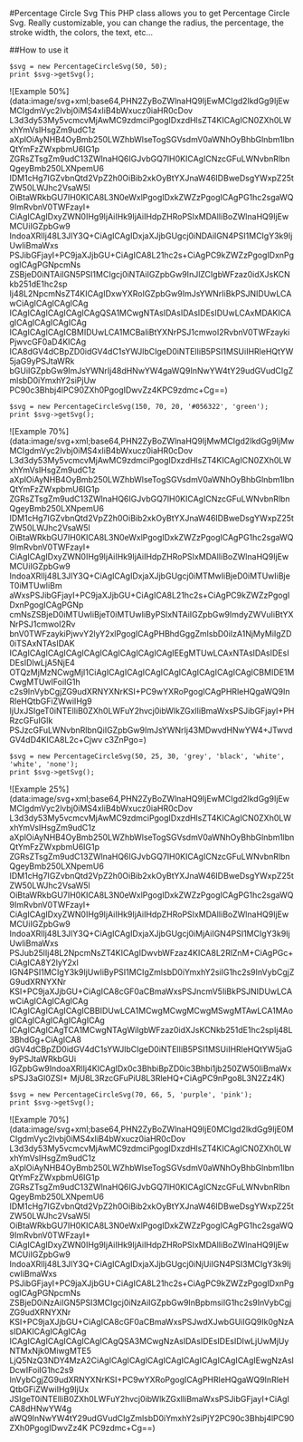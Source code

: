 #Percentage Circle Svg
This PHP class allows you to get Percentage Circle Svg. Really customizable, you can change the radius, the percentage, the stroke width, the colors, the text, etc...

##How to use it
```
$svg = new PercentageCircleSvg(50, 50);
print $svg->getSvg();
```
![Example 50%](data:image/svg+xml;base64,PHN2ZyBoZWlnaHQ9IjEwMCIgd2lkdGg9IjEwMCIgdmVyc2lvbj0iMS4xIiB4bWxucz0iaHR0cDov
L3d3dy53My5vcmcvMjAwMC9zdmciPgogIDxzdHlsZT4KICAgICN0ZXh0LWxhYmVsIHsgZm9udC1z
aXplOiAyNHB4OyBmb250LWZhbWlseTogSGVsdmV0aWNhOyBhbGlnbm1lbnQtYmFzZWxpbmU6IG1p
ZGRsZTsgZm9udC13ZWlnaHQ6IGJvbGQ7IH0KICAgICNzcGFuLWNvbnRlbnQgeyBmb250LXNpemU6
IDM1cHg7IGZvbnQtd2VpZ2h0OiBib2xkOyBtYXJnaW46IDBweDsgYWxpZ25tZW50LWJhc2VsaW5l
OiBtaWRkbGU7IH0KICA8L3N0eWxlPgogIDxkZWZzPgogICAgPG1hc2sgaWQ9ImRvbnV0TWFzayI+
CiAgICAgIDxyZWN0IHg9IjAiIHk9IjAiIHdpZHRoPSIxMDAlIiBoZWlnaHQ9IjEwMCUiIGZpbGw9
IndoaXRlIj48L3JlY3Q+CiAgICAgIDxjaXJjbGUgcj0iNDAiIGN4PSI1MCIgY3k9IjUwIiBmaWxs
PSJibGFjayI+PC9jaXJjbGU+CiAgICA8L21hc2s+CiAgPC9kZWZzPgogIDxnPgogICAgPGNpcmNs
ZSBjeD0iNTAiIGN5PSI1MCIgcj0iNTAiIGZpbGw9InJlZCIgbWFzaz0idXJsKCNkb251dE1hc2sp
Ij48L2NpcmNsZT4KICAgIDxwYXRoIGZpbGw9ImJsYWNrIiBkPSJNIDUwLCAwCiAgICAgICAgICAg
ICAgICAgICAgICAgICAgQSA1MCwgNTAsIDAsIDAsIDEsIDUwLCAxMDAKICAgICAgICAgICAgICAg
ICAgICAgICAgICBMIDUwLCA1MCBaIiBtYXNrPSJ1cmwoI2RvbnV0TWFzaykiPjwvcGF0aD4KICAg
ICA8dGV4dCBpZD0idGV4dC1sYWJlbCIgeD0iNTElIiB5PSI1MSUiIHRleHQtYW5jaG9yPSJtaWRk
bGUiIGZpbGw9ImJsYWNrIj48dHNwYW4gaWQ9InNwYW4tY29udGVudCIgZmlsbD0iYmxhY2siPjUw
PC90c3Bhbj4lPC90ZXh0PgogIDwvZz4KPC9zdmc+Cg==)

```
$svg = new PercentageCircleSvg(150, 70, 20, '#056322', 'green');
print $svg->getSvg();
```
![Example 70%](data:image/svg+xml;base64,PHN2ZyBoZWlnaHQ9IjMwMCIgd2lkdGg9IjMwMCIgdmVyc2lvbj0iMS4xIiB4bWxucz0iaHR0cDov
L3d3dy53My5vcmcvMjAwMC9zdmciPgogIDxzdHlsZT4KICAgICN0ZXh0LWxhYmVsIHsgZm9udC1z
aXplOiAyNHB4OyBmb250LWZhbWlseTogSGVsdmV0aWNhOyBhbGlnbm1lbnQtYmFzZWxpbmU6IG1p
ZGRsZTsgZm9udC13ZWlnaHQ6IGJvbGQ7IH0KICAgICNzcGFuLWNvbnRlbnQgeyBmb250LXNpemU6
IDM1cHg7IGZvbnQtd2VpZ2h0OiBib2xkOyBtYXJnaW46IDBweDsgYWxpZ25tZW50LWJhc2VsaW5l
OiBtaWRkbGU7IH0KICA8L3N0eWxlPgogIDxkZWZzPgogICAgPG1hc2sgaWQ9ImRvbnV0TWFzayI+
CiAgICAgIDxyZWN0IHg9IjAiIHk9IjAiIHdpZHRoPSIxMDAlIiBoZWlnaHQ9IjEwMCUiIGZpbGw9
IndoaXRlIj48L3JlY3Q+CiAgICAgIDxjaXJjbGUgcj0iMTMwIiBjeD0iMTUwIiBjeT0iMTUwIiBm
aWxsPSJibGFjayI+PC9jaXJjbGU+CiAgICA8L21hc2s+CiAgPC9kZWZzPgogIDxnPgogICAgPGNp
cmNsZSBjeD0iMTUwIiBjeT0iMTUwIiByPSIxNTAiIGZpbGw9ImdyZWVuIiBtYXNrPSJ1cmwoI2Rv
bnV0TWFzaykiPjwvY2lyY2xlPgogICAgPHBhdGggZmlsbD0iIzA1NjMyMiIgZD0iTSAxNTAsIDAK
ICAgICAgICAgICAgICAgICAgICAgICAgICAgIEEgMTUwLCAxNTAsIDAsIDEsIDEsIDIwLjA5NjE4
OTQzMjMzNCwgMjI1CiAgICAgICAgICAgICAgICAgICAgICAgICAgICBMIDE1MCwgMTUwIFoiIG1h
c2s9InVybCgjZG9udXRNYXNrKSI+PC9wYXRoPgogICAgPHRleHQgaWQ9InRleHQtbGFiZWwiIHg9
IjUxJSIgeT0iNTElIiB0ZXh0LWFuY2hvcj0ibWlkZGxlIiBmaWxsPSJibGFjayI+PHRzcGFuIGlk
PSJzcGFuLWNvbnRlbnQiIGZpbGw9ImJsYWNrIj43MDwvdHNwYW4+JTwvdGV4dD4KICA8L2c+Cjwv
c3ZnPgo=)

```
$svg = new PercentageCircleSvg(50, 25, 30, 'grey', 'black', 'white', 'white', 'none');
print $svg->getSvg();
```
![Example 25%](data:image/svg+xml;base64,PHN2ZyBoZWlnaHQ9IjEwMCIgd2lkdGg9IjEwMCIgdmVyc2lvbj0iMS4xIiB4bWxucz0iaHR0cDov
L3d3dy53My5vcmcvMjAwMC9zdmciPgogIDxzdHlsZT4KICAgICN0ZXh0LWxhYmVsIHsgZm9udC1z
aXplOiAyNHB4OyBmb250LWZhbWlseTogSGVsdmV0aWNhOyBhbGlnbm1lbnQtYmFzZWxpbmU6IG1p
ZGRsZTsgZm9udC13ZWlnaHQ6IGJvbGQ7IH0KICAgICNzcGFuLWNvbnRlbnQgeyBmb250LXNpemU6
IDM1cHg7IGZvbnQtd2VpZ2h0OiBib2xkOyBtYXJnaW46IDBweDsgYWxpZ25tZW50LWJhc2VsaW5l
OiBtaWRkbGU7IH0KICA8L3N0eWxlPgogIDxkZWZzPgogICAgPG1hc2sgaWQ9ImRvbnV0TWFzayI+
CiAgICAgIDxyZWN0IHg9IjAiIHk9IjAiIHdpZHRoPSIxMDAlIiBoZWlnaHQ9IjEwMCUiIGZpbGw9
IndoaXRlIj48L3JlY3Q+CiAgICAgIDxjaXJjbGUgcj0iMjAiIGN4PSI1MCIgY3k9IjUwIiBmaWxs
PSJub25lIj48L2NpcmNsZT4KICAgIDwvbWFzaz4KICA8L2RlZnM+CiAgPGc+CiAgICA8Y2lyY2xl
IGN4PSI1MCIgY3k9IjUwIiByPSI1MCIgZmlsbD0iYmxhY2siIG1hc2s9InVybCgjZG9udXRNYXNr
KSI+PC9jaXJjbGU+CiAgICA8cGF0aCBmaWxsPSJncmV5IiBkPSJNIDUwLCAwCiAgICAgICAgICAg
ICAgICAgICAgICAgICBBIDUwLCA1MCwgMCwgMCwgMSwgMTAwLCA1MAogICAgICAgICAgICAgICAg
ICAgICAgICAgTCA1MCwgNTAgWiIgbWFzaz0idXJsKCNkb251dE1hc2spIj48L3BhdGg+CiAgICA8
dGV4dCBpZD0idGV4dC1sYWJlbCIgeD0iNTElIiB5PSI1MSUiIHRleHQtYW5jaG9yPSJtaWRkbGUi
IGZpbGw9IndoaXRlIj4KICAgIDx0c3BhbiBpZD0ic3Bhbi1jb250ZW50IiBmaWxsPSJ3aGl0ZSI+
MjU8L3RzcGFuPiU8L3RleHQ+CiAgPC9nPgo8L3N2Zz4K)

```
$svg = new PercentageCircleSvg(70, 66, 5, 'purple', 'pink');
print $svg->getSvg();
```
![Example 70%](data:image/svg+xml;base64,PHN2ZyBoZWlnaHQ9IjE0MCIgd2lkdGg9IjE0MCIgdmVyc2lvbj0iMS4xIiB4bWxucz0iaHR0cDov
L3d3dy53My5vcmcvMjAwMC9zdmciPgogIDxzdHlsZT4KICAgICN0ZXh0LWxhYmVsIHsgZm9udC1z
aXplOiAyNHB4OyBmb250LWZhbWlseTogSGVsdmV0aWNhOyBhbGlnbm1lbnQtYmFzZWxpbmU6IG1p
ZGRsZTsgZm9udC13ZWlnaHQ6IGJvbGQ7IH0KICAgICNzcGFuLWNvbnRlbnQgeyBmb250LXNpemU6
IDM1cHg7IGZvbnQtd2VpZ2h0OiBib2xkOyBtYXJnaW46IDBweDsgYWxpZ25tZW50LWJhc2VsaW5l
OiBtaWRkbGU7IH0KICA8L3N0eWxlPgogIDxkZWZzPgogICAgPG1hc2sgaWQ9ImRvbnV0TWFzayI+
CiAgICAgIDxyZWN0IHg9IjAiIHk9IjAiIHdpZHRoPSIxMDAlIiBoZWlnaHQ9IjEwMCUiIGZpbGw9
IndoaXRlIj48L3JlY3Q+CiAgICAgIDxjaXJjbGUgcj0iNjUiIGN4PSI3MCIgY3k9IjcwIiBmaWxs
PSJibGFjayI+PC9jaXJjbGU+CiAgICA8L21hc2s+CiAgPC9kZWZzPgogIDxnPgogICAgPGNpcmNs
ZSBjeD0iNzAiIGN5PSI3MCIgcj0iNzAiIGZpbGw9InBpbmsiIG1hc2s9InVybCgjZG9udXRNYXNr
KSI+PC9jaXJjbGU+CiAgICA8cGF0aCBmaWxsPSJwdXJwbGUiIGQ9Ik0gNzAsIDAKICAgICAgICAg
ICAgICAgICAgICAgICAgICAgQSA3MCwgNzAsIDAsIDEsIDEsIDIwLjUwMjUyNTMxNjk0MiwgMTE5
LjQ5NzQ3NDY4MzA2CiAgICAgICAgICAgICAgICAgICAgICAgICAgIEwgNzAsIDcwIFoiIG1hc2s9
InVybCgjZG9udXRNYXNrKSI+PC9wYXRoPgogICAgPHRleHQgaWQ9InRleHQtbGFiZWwiIHg9IjUx
JSIgeT0iNTElIiB0ZXh0LWFuY2hvcj0ibWlkZGxlIiBmaWxsPSJibGFjayI+CiAgICA8dHNwYW4g
aWQ9InNwYW4tY29udGVudCIgZmlsbD0iYmxhY2siPjY2PC90c3Bhbj4lPC90ZXh0PgogIDwvZz4K
PC9zdmc+Cg==)